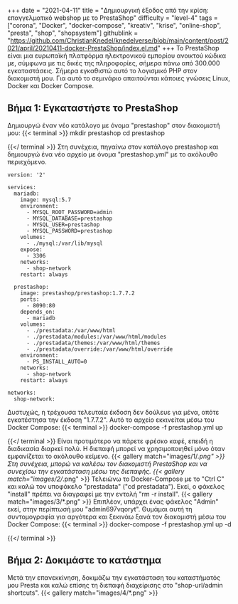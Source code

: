 +++
date = "2021-04-11"
title = "Δημιουργική έξοδος από την κρίση: επαγγελματικό webshop με το PrestaShop"
difficulty = "level-4"
tags = ["corona", "Docker", "docker-compose", "kreativ", "krise", "online-shop", "presta", "shop", "shopsystem"]
githublink = "https://github.com/ChristianKnedel/knedelverse/blob/main/content/post/2021/april/20210411-docker-PrestaShop/index.el.md"
+++
Το PrestaShop είναι μια ευρωπαϊκή πλατφόρμα ηλεκτρονικού εμπορίου ανοικτού κώδικα με, σύμφωνα με τις δικές της πληροφορίες, σήμερα πάνω από 300.000 εγκαταστάσεις. Σήμερα εγκαθιστώ αυτό το λογισμικό PHP στον διακομιστή μου. Για αυτό το σεμινάριο απαιτούνται κάποιες γνώσεις Linux, Docker και Docker Compose.
## Βήμα 1: Εγκαταστήστε το PrestaShop
Δημιουργώ έναν νέο κατάλογο με όνομα "prestashop" στον διακομιστή μου:
{{< terminal >}}
mkdir prestashop
cd prestashop

{{</ terminal >}}
Στη συνέχεια, πηγαίνω στον κατάλογο prestashop και δημιουργώ ένα νέο αρχείο με όνομα "prestashop.yml" με το ακόλουθο περιεχόμενο.
```
version: '2'

services:
  mariadb:
    image: mysql:5.7
    environment:
      - MYSQL_ROOT_PASSWORD=admin
      - MYSQL_DATABASE=prestashop
      - MYSQL_USER=prestashop
      - MYSQL_PASSWORD=prestashop
    volumes:
      - ./mysql:/var/lib/mysql
    expose:
      - 3306
    networks:
      - shop-network
    restart: always

  prestashop:
    image: prestashop/prestashop:1.7.7.2
    ports:
      - 8090:80
    depends_on:
      - mariadb
    volumes:
      - ./prestadata:/var/www/html
      - ./prestadata/modules:/var/www/html/modules
      - ./prestadata/themes:/var/www/html/themes
      - ./prestadata/override:/var/www/html/override
    environment:
      - PS_INSTALL_AUTO=0
    networks:
      - shop-network
    restart: always

networks:
  shop-network:

```
Δυστυχώς, η τρέχουσα τελευταία έκδοση δεν δούλευε για μένα, οπότε εγκατέστησα την έκδοση "1.7.7.2". Αυτό το αρχείο εκκινείται μέσω του Docker Compose:
{{< terminal >}}
docker-compose -f prestashop.yml up

{{</ terminal >}}
Είναι προτιμότερο να πάρετε φρέσκο καφέ, επειδή η διαδικασία διαρκεί πολύ. Η διεπαφή μπορεί να χρησιμοποιηθεί μόνο όταν εμφανίζεται το ακόλουθο κείμενο.
{{< gallery match="images/1/*.png" >}}
Στη συνέχεια, μπορώ να καλέσω τον διακομιστή PrestaShop και να συνεχίσω την εγκατάσταση μέσω της διεπαφής.
{{< gallery match="images/2/*.png" >}}
Τελειώνω το Docker-Compose με το "Ctrl C" και καλώ τον υποφάκελο "prestadata" ("cd prestadata"). Εκεί, ο φάκελος "install" πρέπει να διαγραφεί με την εντολή "rm -r install".
{{< gallery match="images/3/*.png" >}}
Επιπλέον, υπάρχει ένας φάκελος "Admin" εκεί, στην περίπτωσή μου "admin697vqoryt". Θυμάμαι αυτή τη συντομογραφία για αργότερα και ξεκινάω ξανά τον διακομιστή μέσω του Docker Compose:
{{< terminal >}}
docker-compose -f prestashop.yml up -d

{{</ terminal >}}

## Βήμα 2: Δοκιμάστε το κατάστημα
Μετά την επανεκκίνηση, δοκιμάζω την εγκατάσταση του καταστήματός μου Presta και καλώ επίσης τη διεπαφή διαχείρισης στο "shop-url/admin shortcuts".
{{< gallery match="images/4/*.png" >}}